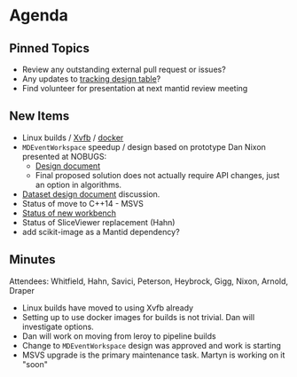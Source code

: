 Agenda
======

Pinned Topics
-------------
* Review any outstanding external pull request or issues?
* Any updates to [tracking design table](https://github.com/mantidproject/documents/blob/master/Project-Management/TechnicalSteeringCommittee/reports/TSC-TrackingDesignProposals.md)?
* Find volunteer for presentation at next mantid review meeting

New Items
---------
* Linux builds / [Xvfb](https://github.com/mantidproject/mantid/pull/24057) / [docker](https://github.com/mantidproject/dockerfiles)
* `MDEventWorkspace` speedup / design based on prototype Dan Nixon presented at NOBUGS:
  - [Design document](https://github.com/mantidproject/documents/blob/008e06f2d98622285e63abe541b75cc674fa58df/Design/MDWorkspace/MDSpaceDesign.md)
  - Final proposed solution does not actually require API changes, just an option in algorithms.
* [Dataset design document](https://github.com/mantidproject/dataset/pull/2) discussion.
* Status of move to C++14 - MSVS
* [Status of new workbench](https://github.com/mantidproject/mantid/projects/9)
* Status of SliceViewer replacement (Hahn)
* add scikit-image as a Mantid dependency?

Minutes
-------
Attendees: Whitfield, Hahn, Savici, Peterson, Heybrock, Gigg, Nixon, Arnold, Draper

* Linux builds have moved to using Xvfb already
* Setting up to use docker images for builds is not trivial. Dan will investigate options.
* Dan will work on moving from leroy to pipeline builds
* Change to `MDEventWorkspace` design was approved and work is starting
* MSVS upgrade is the primary maintenance task. Martyn is working on it "soon"
